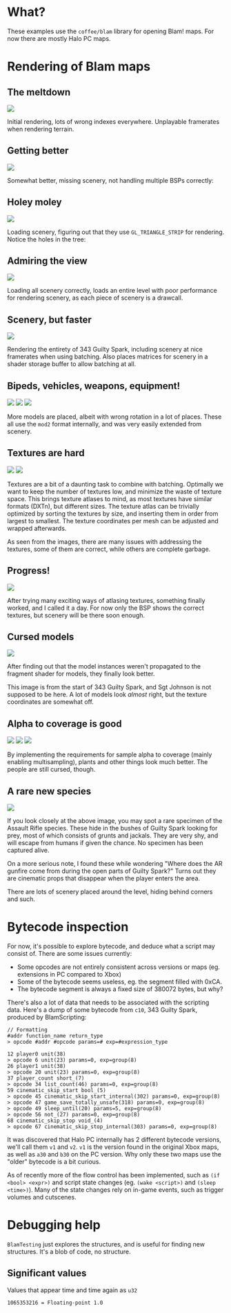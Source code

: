# What?

These examples use the `coffee/blam` library for opening Blam! maps. For now there are mostly Halo PC maps.

# Rendering of Blam maps

## The meltdown

![](update1.png)

Initial rendering, lots of wrong indexes everywhere. Unplayable framerates when rendering terrain.

## Getting better

![](update2.png)

Somewhat better, missing scenery, not handling multiple BSPs correctly:

## Holey moley

![](update3.png)

Loading scenery, figuring out that they use `GL_TRIANGLE_STRIP` for rendering. Notice the holes in the tree:

## Admiring the view

![](update4.png)

Loading all scenery correctly, loads an entire level with poor performance for rendering scenery, as each piece of scenery is a drawcall.

## Scenery, but faster

![](update5.png)

Rendering the entirety of 343 Guilty Spark, including scenery at nice framerates when using batching.
Also places matrices for scenery in a shader storage buffer to allow batching at all.

## Bipeds, vehicles, weapons, equipment!

![](update6.png)
![](update7-1.png)
![](update7-2.png)

More models are placed, albeit with wrong rotation in a lot of places. These all use the `mod2` format internally,
 and was very easily extended from scenery.
 
## Textures are hard

![](update8-1.png)
![](update8-2.png)

Textures are a bit of a daunting task to combine with batching. Optimally we
 want to keep the number of textures low, and minimize the waste of texture space.
This brings texture atlases to mind, as most textures have similar formats (DXTn),
 but different sizes.
The texture atlas can be trivially optimized by sorting the textures by size,
 and inserting them in order from largest to smallest.
The texture coordinates per mesh can be adjusted and wrapped afterwards.

As seen from the images, there are many issues with addressing the textures,
 some of them are correct, while others are complete garbage.

## Progress!

![](update9.png)

After trying many exciting ways of atlasing textures, something finally worked,
 and I called it a day. For now only the BSP shows the correct textures,
 but scenery will be there soon enough.

## Cursed models

![](update10.png)

After finding out that the model instances weren't propagated to the fragment
 shader for models, they finally look better.

This image is from the start of 343 Guilty Spark, and Sgt Johnson is
 not supposed to be here. A lot of models look *almost* right, but the
 texture coordinates are somewhat off.

## Alpha to coverage is good

![](update11-1.png)
![](update11-2.png)
![](update11-3.png)

By implementing the requirements for sample alpha to coverage
 (mainly enabling multisampling), plants and other things look much better.
The people are still cursed, though.

## A rare new species

![](update12.png)

If you look closely at the above image, you may spot a rare specimen of the
 Assault Rifle species. These hide in the bushes of Guilty Spark looking for prey,
 most of which consists of grunts and jackals. They are very shy, and will
 escape from humans if given the chance. No specimen has been captured alive.

On a more serious note, I found these while wondering
"Where does the AR gunfire come from during the open parts of Guilty Spark?"
Turns out they are cinematic props that disappear when the player enters
 the area.

There are lots of scenery placed around the level, hiding behind corners and such.

# Bytecode inspection

For now, it's possible to explore bytecode, and deduce what a script may consist of.
There are some issues currently:

 - Some opcodes are not entirely consistent across versions or maps (eg. extensions in PC compared to Xbox)
 - Some of the bytecode seems useless, eg. the segment filled with 0xCA.
 - The bytecode segment is always a fixed size of 380072 bytes, but why?

There's also a lot of data that needs to be associated with the scripting data.
Here's a dump of some bytecode from `c10`, 343 Guilty Spark, produced by BlamScripting:


    // Formatting
    #addr function_name return_type
    > opcode #addr #opcode params=# exp=#expression_type

    12 player0 unit(38)
    > opcode 6 unit(23) params=0, exp=group(8)
    26 player1 unit(38)
    > opcode 20 unit(23) params=0, exp=group(8)
    37 player_count short_(7)
    > opcode 34 list_count(46) params=0, exp=group(8)
    59 cinematic_skip_start bool_(5)
    > opcode 45 cinematic_skip_start_internal(302) params=0, exp=group(8)
    > opcode 47 game_save_totally_unsafe(318) params=0, exp=group(8)
    > opcode 49 sleep_until(20) params=5, exp=group(8)
    > opcode 56 not_(27) params=0, exp=group(8)
    68 cinematic_skip_stop void_(4)
    > opcode 67 cinematic_skip_stop_internal(303) params=0, exp=group(8)


It was discovered that Halo PC internally has 2 different bytecode versions, we'll call them `v1` and `v2`. 
`v1` is the version found in the original Xbox maps, as well as `a30` and `b30` on the PC version. Why only these
 two maps use the "older" bytecode is a bit curious.
 
As of recently more of the flow control has been implemented, such as `(if <bool> <expr>)`
 and script state changes (eg. `(wake <script>)` and `(sleep <time>)`).
Many of the state changes rely on in-game events, such as trigger volumes and cutscenes.

# Debugging help

`BlamTesting` just explores the structures, and is useful for finding new structures. It's a blob of code, no structure.

## Significant values

Values that appear time and time again as `u32`

    1065353216 = Floating-point 1.0
